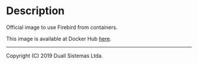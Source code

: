 # Description

Official image to use Firebird from containers.

This image is available at Docker Hub [here](https://hub.docker.com/r/duallsistemas/firebird).

<hr>

Copyright (C) 2019 Duall Sistemas Ltda.
